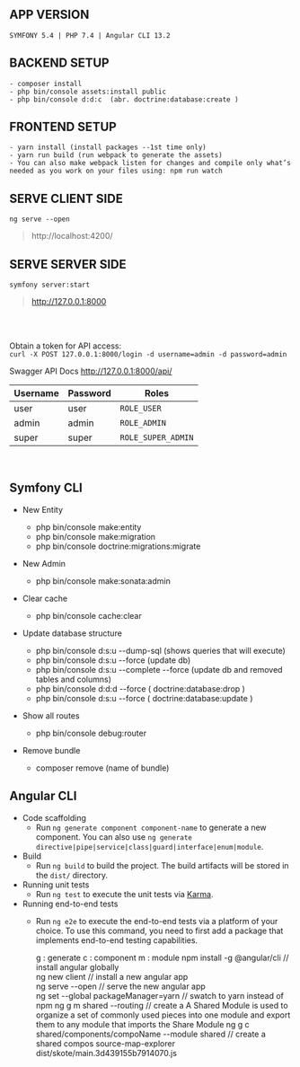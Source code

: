 ## APP VERSION
    SYMFONY 5.4 | PHP 7.4 | Angular CLI 13.2

## BACKEND SETUP
    - composer install
    - php bin/console assets:install public
    - php bin/console d:d:c  (abr. doctrine:database:create )

## FRONTEND SETUP 
    - yarn install (install packages --1st time only)
    - yarn run build (run webpack to generate the assets)
    - You can also make webpack listen for changes and compile only what’s needed as you work on your files using: npm run watch

## SERVE CLIENT SIDE
    ng serve --open
> http://localhost:4200/ 

## SERVE SERVER SIDE
    symfony server:start
>http://127.0.0.1:8000

<br>
<br>

Obtain a token for API access:  
`curl -X POST 127.0.0.1:8000/login -d username=admin -d password=admin`

Swagger API Docs http://127.0.0.1:8000/api/


| Username | Password | Roles              |
|----------|----------|--------------------|
| user     | user     | `ROLE_USER`        |
| admin    | admin    | `ROLE_ADMIN`       |
| super    | super    | `ROLE_SUPER_ADMIN` |

<br>

## Symfony CLI
- New Entity
  - php bin/console make:entity
  - php bin/console make:migration
  - php bin/console doctrine:migrations:migrate
  
- New Admin
  - php bin/console make:sonata:admin
  
- Clear cache
  - php bin/console cache:clear

- Update database structure
  - php bin/console d:s:u --dump-sql  (shows queries that will execute)
  - php bin/console d:s:u --force (update db)
  - php bin/console d:s:u --complete --force (update db and removed tables and columns)
  - php bin/console d:d:d --force   ( doctrine:database:drop )
  - php bin/console d:s:u --force   ( doctrine:database:update )

- Show all routes
  - php bin/console debug:router  

- Remove bundle
  - composer remove (name of bundle)

## Angular CLI
- Code scaffolding
  - Run `ng generate component component-name` to generate a new component. You can also use `ng generate directive|pipe|service|class|guard|interface|enum|module`.
- Build
  - Run `ng build` to build the project. The build artifacts will be stored in the `dist/` directory.
- Running unit tests
  - Run `ng test` to execute the unit tests via [Karma](https://karma-runner.github.io).
- Running end-to-end tests
  - Run `ng e2e` to execute the end-to-end tests via a platform of your choice. To use this command, you need to first add a package that implements end-to-end testing capabilities.

    g : generate
    c : component
    m : module
    npm install -g @angular/cli           // install angular globally      
    ng new client                         // install a new angular app     
    ng serve --open                       // serve the new angular app     
    ng set --global packageManager=yarn   // swatch to yarn instead of npm
    ng g m shared --routing               // create a A Shared Module is used to organize a set of commonly used pieces into one module and export them to any module that imports the Share Module 
    ng g c shared/components/compoName --module shared // create a shared compos
    source-map-explorer dist/skote/main.3d439155b7914070.js